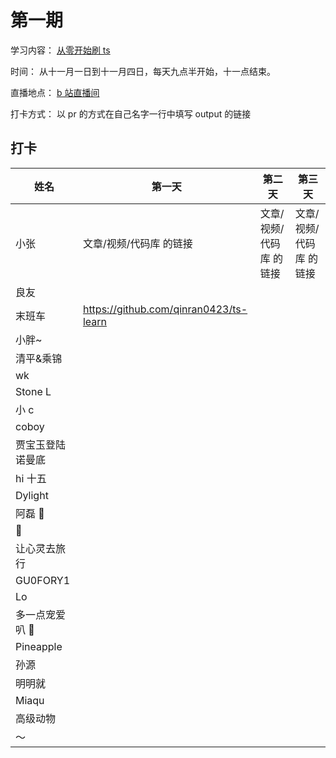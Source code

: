 # 第一期

学习内容： [从零开始刷 ts](https://www.typescriptlang.org/docs/handbook/intro.html)

时间： 从十一月一日到十一月四日，每天九点半开始，十一点结束。

直播地点： [b 站直播间](http://live.bilibili.com/21877310)

打卡方式： 以 pr 的方式在自己名字一行中填写 output 的链接

## 打卡

| 姓名             | 第一天                                 | 第二天                  | 第三天                  |
| ---------------- | -------------------------------------- | ----------------------- | ----------------------- |
| 小张             | 文章/视频/代码库 的链接                | 文章/视频/代码库 的链接 | 文章/视频/代码库 的链接 |
| 良友             |                                        |                         |                         |
| 末班车           | https://github.com/qinran0423/ts-learn |                         |                         |
| 小胖~            |                                        |                         |                         |
| 清平&乘锦        |                                        |                         |                         |
| wk               |                                        |                         |                         |
| Stone L          |                                        |                         |                         |
| 小 c             |                                        |                         |                         |
| coboy            |                                        |                         |                         |
| 贾宝玉登陆诺曼底 |                                        |                         |                         |
| hi 十五          |                                        |                         |                         |
| Dylight          |                                        |                         |                         |
| 阿磊 🤫          |                                        |                         |                         |
| 🎃               |                                        |                         |                         |
| 让心灵去旅行     |                                        |                         |                         |
| GU0FORY1         |                                        |                         |                         |
| Lo               |                                        |                         |                         |
| 多一点宠爱叭 🤗  |                                        |                         |                         |
| Pineapple        |                                        |                         |                         |
| 孙源             |                                        |                         |                         |
| 明明就           |                                        |                         |                         |
| Miaqu            |                                        |                         |                         |
| 高级动物         |                                        |                         |                         |
| ～               |                                        |                         |                         |
